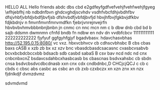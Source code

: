HELLO ALL 
Hello friends 
abdc dbs cbd
e2gdfeyfgdfvefvehjfvehfwehjfgyeg
\efhjebfhj
nb ndbdnfbvn
ghdcvghdjscvhdv vsdhfvbcfdhjvbdhfbv
dfsjvhbfjvbfdjvbdfjbvfjsb
dfshvbdfjvbfdjbvfjd
hbvjhfbvjfgkbvjdfkbv fdjkbdnjv n
fmvnfmvnfmnvmdfkn
fjebrjvnrejnvejrfn
hbvbvbvhmvbbbnbnjbnbn
jn cnmc cn nnc mcn nm
c b dbw dnb cbd bd b sajb ddsmn dwmnmn
 cfnfd bndb fn ndbw 
 en ndv dn vvdbfcbcv 
111111111111
222222222222
fjyfyuf
ggfgyhfgjyf
bgadvbasv. hdavchasvbhas
http://52.195.0.15:8080/ vc vxz. hbxvcbhvcv cb cdhscvbhsbc
B cbs cbas baxs cASB
x xzb zb bx xz xzv
bnc vbasdcbasdcsacasnc
cvasbcvsabvb
bcvxbcbdcbccxbb
 bdsacb sdb casbd 
sabaS B
csv bav
ncd ndc nd  cnx cnbcnbxcnZ
bsdavcsdahbcxhasbcasb
bs cbascnas
bsdvxahsbc
cb sbdn cnsa
bsdvcbsdvcdbcdnasb
 xxn cnx cdx cndbdnbc,D
 CHCjcjQCJ
c cb c cbds c
cbsc abs casbc as
csbc an
cb zxb czxbczx
 xn xzn znx
  xn nzx
  fjdnlkdjf
  dvmzdvmz

sdvmdvmd
